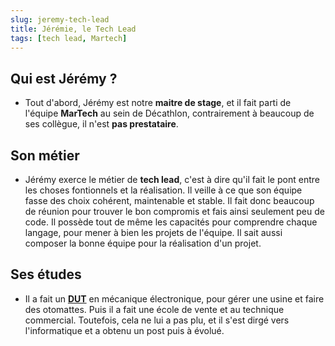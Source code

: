 ```yaml
---
slug: jeremy-tech-lead
title: Jérémie, le Tech Lead
tags: [tech lead, Martech]
---
```


## Qui est Jérémy ?  

- Tout d'abord, Jérémy est notre **maitre de stage**, et il fait parti de l'équipe **MarTech** au sein de Décathlon, contrairement à beaucoup de ses collègue, il n'est **pas prestataire**.

## Son métier  

- Jérémy exerce le métier de **tech lead**, c'est à dire qu'il fait le pont entre les choses fontionnels et la réalisation. Il veille à ce que son équipe fasse des choix cohérent, maintenable et stable. Il fait donc beaucoup de réunion pour trouver le bon compromis et fais ainsi seulement peu de code. Il possède tout de même les capacités pour comprendre chaque langage, pour mener à bien les projets de l'équipe. Il sait aussi composer la bonne équipe pour la réalisation d'un projet.  

## Ses études  

- Il a fait un **[DUT](https://fr.wikipedia.org/wiki/Dipl%C3%B4me_universitaire_de_technologie)** en mécanique électronique, pour gérer une usine et faire des otomattes. Puis il a fait une école de vente et au technique commercial. Toutefois, cela ne lui a pas plu, et il s'est dirgé vers l'informatique et a obtenu un post puis à évolué.  

